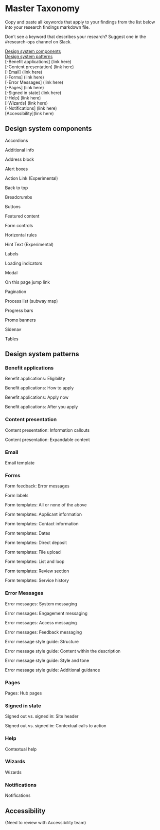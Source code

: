 # Master Taxonomy

Copy and paste all keywords that apply to your findings from the list below into your research findings markdown file.

Don’t see a keyword that describes your research? Suggest one in the #research-ops channel on Slack.

[Design system components](https://github.com/department-of-veterans-affairs/va.gov-team/blob/master/platform/research/sharing-research/master-taxonomy.md#design-system-components)<br>
[Design system patterns](https://github.com/department-of-veterans-affairs/va.gov-team/blob/master/platform/research/sharing-research/master-taxonomy.md#design-system-patterns)<br>
[-Benefit applications] (link here)<br>
[-Content presentation] (link here)<br>
[-Email] (link here)<br>
[-Forms] (link here)<br>
[-Error Messages] (link here)<br>
[-Pages] (link here)<br>
[-Signed in state] (link here)<br>
[-Help] (link here)<br>
[-Wizards] (link here)<br>
[-Notifications] (link here)<br>
[Accessibility](link here)<br>


## Design system components

Accordions

Additional info

Address block

Alert boxes

Action Link (Experimental)

Back to top

Breadcrumbs

Buttons

Featured content

Form controls

Horizontal rules

Hint Text (Experimental)

Labels

Loading indicators

Modal

On this page jump link

Pagination

Process list (subway map)

Progress bars

Promo banners

Sidenav

Tables

## Design system patterns

### Benefit applications

Benefit applications: Eligibility

Benefit applications: How to apply

Benefit applications: Apply now

Benefit applications: After you apply

### Content presentation

Content presentation: Information callouts

Content presentation: Expandable content

### Email 

Email template

### Forms

Form feedback: Error messages

Form labels

Form templates: All or none of the above

Form templates: Applicant information

Form templates: Contact information

Form templates: Dates

Form templates: Direct deposit

Form templates: File upload

Form templates: List and loop

Form templates: Review section

Form templates: Service history

### Error Messages

Error messages: System messaging

Error messages: Engagement messaging

Error messages: Access messaging

Error messages: Feedback messaging

Error message style guide: Structure

Error message style guide: Content within the description

Error message style guide: Style and tone

Error message style guide: Additional guidance

### Pages

Pages: Hub pages

### Signed in state

Signed out vs. signed in: Site header

Signed out vs. signed in: Contextual calls to action

### Help

Contextual help

### Wizards

Wizards

### Notifications

Notifications

## Accessibility

(Need to review with Accessibility team)


